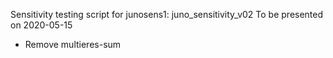 Sensitivity testing script for junosens1: juno_sensitivity_v02
To be presented on 2020-05-15

- Remove multieres-sum
